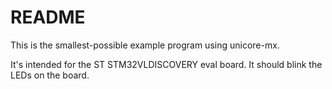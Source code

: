 # README

This is the smallest-possible example program using unicore-mx.

It's intended for the ST STM32VLDISCOVERY eval board. It should blink
the LEDs on the board.

